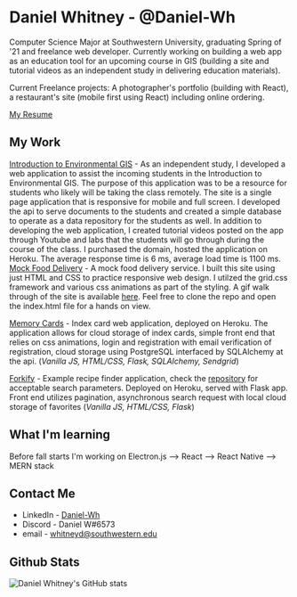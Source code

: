 # Daniel Whitney - @Daniel-Wh

Computer Science Major at Southwestern University, graduating Spring of '21 and freelance web developer. Currently working on building a web app as an education tool for an upcoming course in GIS (building a site and tutorial videos as an independent study in delivering education materials).

Current Freelance projects: A photographer's portfolio (building with React), a restaurant's site (mobile first using React) including online ordering.  

[My Resume](https://github.com/Daniel-Wh/Daniel-WH/blob/master/resume.pdf)


## My Work
[Introduction to Environmental GIS](https://www.introtogis.com/) - As an independent study, I developed a web application to assist the incoming students in the Introduction to Environmental GIS. The purpose of this application was to be a resource for students who likely will be taking the class remotely. The site is a single page application that is  responsive for mobile and full screen. I developed the api to serve documents to the students and created a simple database to operate as a data repository for the students as well. In addition to developing the web application, I created tutorial videos posted on the app through Youtube and labs that the students will go through during the course of the class. I purchased the domain, hosted the application on Heroku. The average response time is 6 ms, average load time is 1100 ms. 
<br/>
[Mock Food Delivery](https://github.com/Daniel-Wh/MockFoodDelivery) - A mock food delivery service. I built this site using just HTML and CSS to practice responsive web design. I utilzed the grid.css framework and various css animations as part of the styling. A gif walk through of the site is available [here](https://github.com/Daniel-Wh/MockFoodDelivery). Feel free to clone the repo and open the index.html file for a hands on view.

[Memory Cards](https://github.com/Daniel-Wh/MemoryCards) - Index card web application, deployed on Heroku. The application allows for cloud storage of index cards, simple front end that relies on css animations, login and registration with email verification of registration, cloud storage using PostgreSQL interfaced by SQLAlchemy at the api. (_Vanilla JS, HTML/CSS, Flask, SQLAlchemy, Sendgrid_)

[Forkify](https://github.com/Daniel-Wh/Forkify-Production) - Example recipe finder application, check the [repository](https://github.com/Daniel-Wh/Forkify-Production) for acceptable search parameters. Deployed on Heroku, served with Flask app. Front end utilizes pagination, asynchronous search request with local cloud storage of favorites (_Vanilla JS, HTML/CSS, Flask_)

## What I'm learning

Before fall starts I'm working on Electron.js --> React --> React Native --> MERN stack

## Contact Me

- LinkedIn - [Daniel-Wh](https://www.linkedin.com/in/daniel-whitney-04a040139/)
- Discord - Daniel W#6573
- email - whitneyd@southwestern.edu

## Github Stats

![Daniel Whitney's GitHub stats](https://github-readme-stats.vercel.app/api?username=daniel-wh&show_icons=true&theme=dark)

<!--
**Daniel-Wh/Daniel-WH** is a ✨ _special_ ✨ repository because its `README.md` (this file) appears on your GitHub profile.

Here are some ideas to get you started:

- 🔭 I’m currently working on ...
- 🌱 I’m currently learning ...
- 👯 I’m looking to collaborate on ...
- 🤔 I’m looking for help with ...
- 💬 Ask me about ...
- 📫 How to reach me: ...
- 😄 Pronouns: ...
- ⚡ Fun fact: ...
-->
